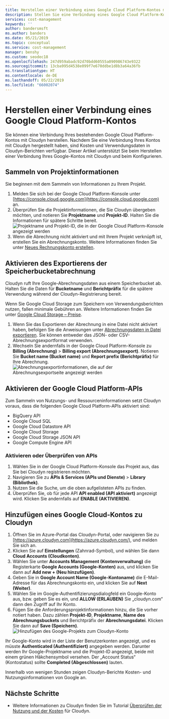 ```yaml
---
title: Herstellen einer Verbindung eines Google Cloud Platform-Kontos mit Cloudyn in Azure| Microsoft-Dokumentation
description: Stellen Sie eine Verbindung eines Google Cloud Platform-Kontos her, um Kosten und Nutzungsdaten in Cloudyn-Berichten anzuzeigen.
services: cost-management
keywords: ''
author: bandersmsft
ms.author: banders
ms.date: 05/21/2019
ms.topic: conceptual
ms.service: cost-management
manager: benshy
ms.custom: seodec18
ms.openlocfilehash: 247d959abadc92d70bdd60555a090986743e9322
ms.sourcegitcommit: 13cba995d4538e099f7e670ddbe1d8b3a64a36fb
ms.translationtype: HT
ms.contentlocale: de-DE
ms.lasthandoff: 05/22/2019
ms.locfileid: "66002074"
---
```

# <a name="connect-a-google-cloud-platform-account"></a>Herstellen einer Verbindung eines Google Cloud Platform-Kontos

Sie können eine Verbindung Ihres bestehenden Google Cloud Platform-Kontos mit Cloudyn herstellen. Nachdem Sie eine Verbindung Ihres Kontos mit Cloudyn hergestellt haben, sind Kosten und Verwendungsdaten in Cloudyn-Berichten verfügbar. Dieser Artikel unterstützt Sie beim Herstellen einer Verbindung Ihres Google-Kontos mit Cloudyn und beim Konfigurieren.


## <a name="collect-project-information"></a>Sammeln von Projektinformationen

Sie beginnen mit dem Sammeln von Informationen zu Ihrem Projekt.

1. Melden Sie sich bei der Google Cloud Platform-Konsole unter [https://console.cloud.google.com](https://console.cloud.google.com) an.
2. Überprüfen Sie die Projektinformationen, die Sie Cloudyn übergeben möchten, und notieren Sie **Projektname** und **Projekt-ID**. Halten Sie die Informationen für spätere Schritte bereit.  
    ![Projektname und Projekt-ID, die in der Google Cloud Platform-Konsole angezeigt werden](./media/connect-google-account/gcp-console01.png)
3. Wenn die Abrechnung nicht aktiviert und mit Ihrem Projekt verknüpft ist, erstellen Sie ein Abrechnungskonto. Weitere Informationen finden Sie unter [Neues Rechnungskonto erstellen](https://cloud.google.com/billing/docs/how-to/manage-billing-account#create/_a/_new/_billing/_account).

## <a name="enable-storage-bucket-billing-export"></a>Aktivieren des Exportierens der Speicherbucketabrechnung

Cloudyn ruft Ihre Google-Abrechnungsdaten aus einem Speicherbucket ab. Halten Sie die Daten für **Bucketname** und **Berichtpräfix** für die spätere Verwendung während der Cloudyn-Registrierung bereit.

Wenn Sie Google Cloud Storage zum Speichern von Verwendungsberichten nutzen, fallen minimale Gebühren an. Weitere Informationen finden Sie unter [Google Cloud Storage – Preise](https://cloud.google.com/storage/pricing).

1. Wenn Sie das Exportieren der Abrechnung in eine Datei nicht aktiviert haben, befolgen Sie die Anweisungen unter [Abrechnungsdaten in Datei exportieren](https://cloud.google.com/billing/docs/how-to/export-data-file#how_to_enable_billing_export_to_a_file). Sie können entweder das JSON- oder CSV-Abrechnungsexportformat verwenden.
2. Wechseln Sie andernfalls in der Google Cloud Platform-Konsole zu **Billing (Abrechnung)** > **Billing export (Abrechnungsexport)**. Notieren Sie **Bucket name (Bucket name)** und **Report prefix (Berichtpräfix)** für Ihre Abrechnung.  
    ![Abrechnungsexportinformationen, die auf der Abrechnungsexportseite angezeigt werden](./media/connect-google-account/billing-export.png)

## <a name="enable-google-cloud-platform-apis"></a>Aktivieren der Google Cloud Platform-APIs

Zum Sammeln von Nutzungs- und Ressourceninformationen setzt Cloudyn voraus, dass die folgenden Google Cloud Platform-APIs aktiviert sind:

- BigQuery API
- Google Cloud SQL
- Google Cloud Datastore API
- Google Cloud Storage
- Google Cloud Storage JSON API
- Google Compute Engine API

### <a name="enable-or-verify-apis"></a>Aktivieren oder Überprüfen von APIs

1. Wählen Sie in der Google Cloud Platform-Konsole das Projekt aus, das Sie bei Cloudyn registrieren möchten.
2. Navigieren Sie zu **APIs & Services (APIs und Dienste)** > **Library (Bibliothek)**.
3. Nutzen Sie die Suche, um die oben aufgelisteten APIs zu finden.
4. Überprüfen Sie, ob für jede API **API enabled (API aktiviert)** angezeigt wird. Klicken Sie andernfalls auf **ENABLE (AKTIVIEREN)**.

## <a name="add-a-google-cloud-account-to-cloudyn"></a>Hinzufügen eines Google Cloud-Kontos zu Cloudyn

1. Öffnen Sie im Azure-Portal das Cloudyn-Portal, oder navigieren Sie zu [https://azure.cloudyn.com](https://azure.cloudyn.com/), und melden Sie sich an.
2. Klicken Sie auf **Einstellungen** (Zahnrad-Symbol), und wählen Sie dann **Cloud Accounts (Cloudkonten)**.
3. Wählen Sie unter **Accounts Management (Kontenverwaltung)** die Registerkarte **Google Accounts (Google-Konten)** aus, und klicken Sie dann auf **Add new + (Neu hinzufügen)**.
4. Geben Sie in **Google Account Name (Google-Kontoname)** die E-Mail-Adresse für das Abrechnungskonto ein, und klicken Sie auf **Next (Weiter)**.
5. Wählen Sie im Google-Authentifizierungsdialogfeld ein Google-Konto aus, bzw. geben Sie es ein, und **ALLOW (ERLAUBEN)** Sie „cloudyn.com“ dann den Zugriff auf Ihr Konto.
6. Fügen Sie die Anforderungsprojektinformationen hinzu, die Sie vorher notiert haben. Dazu zählen **Projekt-ID**, **Projektname**, **Name des Abrechnungsbuckets** und Berichtpräfix der **Abrechnungsdatei**. Klicken Sie dann auf **Save (Speichern)**.  
    ![Hinzufügen des Google-Projekts zum Cloudyn-Konto](./media/connect-google-account/add-project.png)

Ihr Google-Konto wird in der Liste der Benutzerkonten angezeigt, und es müsste **Authenticated (Authentifiziert)** angegeben werden. Darunter werden Ihr Google-Projektname und die Projekt-ID angezeigt, beide mit einem grünen Häkchensymbol versehen. Der „Account Status“ (Kontostatus) sollte **Completed (Abgeschlossen)** lauten.

Innerhalb von wenigen Stunden zeigen Cloudyn-Berichte Kosten- und Nutzungsinformationen von Google an.

## <a name="next-steps"></a>Nächste Schritte

- Weitere Informationen zu Cloudyn finden Sie im Tutorial [Überprüfen der Nutzung und der Kosten](./tutorial-review-usage.md) für Cloudyn.
